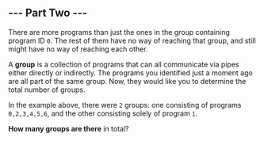 ## --- Part Two ---

There are more programs than just the ones in the group containing program ID `0`. The rest of them have no way of reaching that group, and still might have no way of reaching each other.

A __group__ is a collection of programs that can all communicate via pipes either directly or indirectly. The programs you identified just a moment ago are all part of the same group. Now, they would like you to determine the total number of groups.

In the example above, there were `2` groups: one consisting of programs `0,2,3,4,5,6`, and the other consisting solely of program `1`.

__How many groups are there__ in total?
